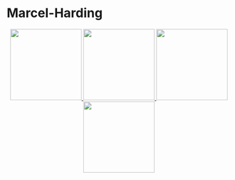 # Marcel-Harding

<div align="center">
  <a href="https://github.com/Marcel-Harding">
  <img height="160em" src="https://github-readme-stats.vercel.app/api?username=Marcel-Harding&show_icons=true&theme=dark&include_all_commits=true&count_private=true"/>
  <img height="160em" src="https://github-readme-stats.vercel.app/api/top-langs/?username=Marcel-Harding&layout=compact&langs_count=7&theme=dark"/>
  <img height="160em" src="https://github-readme-stats.vercel.app/api?username=Marcel-Harding&show_icons=true&theme=radical&include_all_commits=true&count_private=true"/>
  <img height="160em" src="https://github-readme-stats.vercel.app/api/top-langs/?username=Marcel-Harding&layout=compact&langs_count=7&theme=radical"/>

</div>
